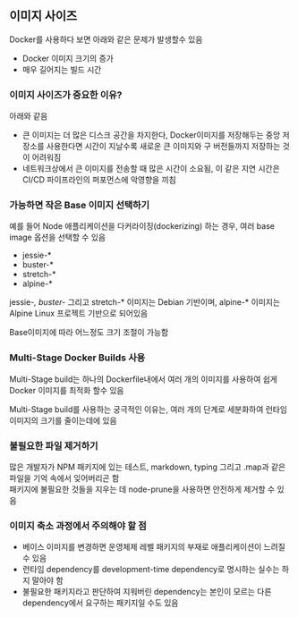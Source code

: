 ## 이미지 사이즈
Docker를 사용하다 보면 아래와 같은 문제가 발생할수 있음

* Docker 이미지 크기의 증가
* 매우 길어지는 빌드 시간

### 이미지 사이즈가 중요한 이유?
아래와 같음
- 큰 이미지는 더 많은 디스크 공간을 차지한다, Docker이미지를 저장해두는 중앙 저장소를 사용한다면 시간이 지날수록 새로운 큰 이미지와 구 버전들까지 저장하는 것이 어려워짐
- 네트워크상에서 큰 이미지를 전송할 때 많은 시간이 소요됨, 이 같은 지연 시간은 CI/CD 파이프라인의 퍼포먼스에 악영향을 끼침

### 가능하면 작은 Base 이미지 선택하기
예를 들어 Node 애플리케이션을 다커라이징(dockerizing) 하는 경우, 여러 base image 옵션을 선택할 수 있음

- jessie-*
- buster-*
- stretch-*
- alpine-*

jessie-*, buster-* 그리고 stretch-* 이미지는 Debian 기반이며, alpine-* 이미지는 Alpine Linux 프로젝트 기반으로 되어있음

Base이미지에 따라 어느정도 크기 조절이 가능함

### Multi-Stage Docker Builds 사용
Multi-Stage build는 하나의 Dockerfile내에서 여러 개의 이미지를 사용하여 쉽게 Docker 이미지를 최적화 할수 있음

Multi-Stage build를 사용하는 궁극적인 이유는, 여러 개의 단계로 세분화하여 런타임 이미지의 크기를 줄이는데에 있음

### 불필요한 파일 제거하기
많은 개발자가 NPM 패키지에 있는 테스트, markdown, typing 그리고 .map과 같은 파일을 기억 속에서 잊어버리곤 함  
패키지에 불필요한 것들을 지우는 데 node-prune을 사용하면 안전하게 제거할 수 있음

### 이미지 축소 과정에서 주의해야 할 점
* 베이스 이미지를 변경하면 운영체제 레벨 패키지의 부재로 애플리케이션이 느려질 수 있음
* 런타임 dependency를 development-time dependency로 명시하는 실수는 하지 말아야 함
* 불필요한 패키지라고 판단하여 지워버린 dependency는 본인이 모르는 다른 dependency에서 요구하는 패키지일 수도 있음
